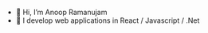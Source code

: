 - 👋 Hi, I’m Anoop Ramanujam
- 🌱 I develop web applications in React / Javascript / .Net
<!---
- 💞️ I’m looking to collaborate on ...
- 📫 How to reach me ...
--->

<!---
anoopramanujam/anoopramanujam is a ✨ special ✨ repository because its `README.md` (this file) appears on your GitHub profile.
You can click the Preview link to take a look at your changes.
--->

